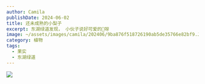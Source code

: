 ```yaml
---
author: Camila
publishDate: 2024-06-02
title: 还未成熟的小梨子
excerpt: 东湖绿道发现， 小伙子说好可爱的🍐呀
image: ~/assets/images/camila/202406/9ba876f518726190ab5de35766e82bf9.JPG
category: 植物
tags:
  - 果实
  - 东湖绿道
---
```


![](~/assets/images/camila/202406/9ba876f518726190ab5de35766e82bf9.JPG)
